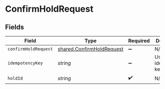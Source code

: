 # ConfirmHoldRequest


## Fields

| Field                                                                         | Type                                                                          | Required                                                                      | Description                                                                   |
| ----------------------------------------------------------------------------- | ----------------------------------------------------------------------------- | ----------------------------------------------------------------------------- | ----------------------------------------------------------------------------- |
| `confirmHoldRequest`                                                          | [shared.ConfirmHoldRequest](../../../sdk/models/shared/confirmholdrequest.md) | :heavy_minus_sign:                                                            | N/A                                                                           |
| `idempotencyKey`                                                              | *string*                                                                      | :heavy_minus_sign:                                                            | Use an idempotency key                                                        |
| `holdId`                                                                      | *string*                                                                      | :heavy_check_mark:                                                            | N/A                                                                           |